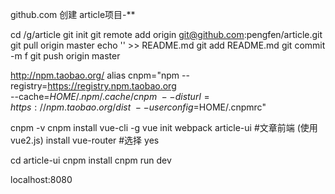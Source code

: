 github.com 创建 article项目-**

cd /g/article
git init
git remote add origin git@github.com:pengfen/article.git
git pull origin master
echo '' >> README.md
git add README.md
git commit -m f
git push origin master

http://npm.taobao.org/
alias cnpm="npm --registry=https://registry.npm.taobao.org \
--cache=$HOME/.npm/.cache/cnpm \
--disturl=https://npm.taobao.org/dist \
--userconfig=$HOME/.cnpmrc"

cnpm -v
cnpm install vue-cli -g
vue init webpack article-ui #文章前端 (使用vue2.js)
install vue-router #选择 yes

cd article-ui
cnpm install
cnpm run dev

localhost:8080